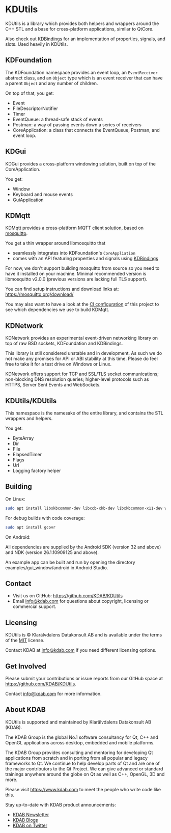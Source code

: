 # KDUtils

KDUtils is a library which provides both helpers and wrappers around the C++ STL
and a base for cross-platform applications, similar to QtCore.

Also check out [KDBindings](https://github.com/KDAB/KDBindings) for an
implementation of properties, signals, and slots. Used heavily in KDUtils.

## KDFoundation

The KDFoundation namespace provides an event loop, an `EventReceiver` abstract
class, and an `Object` type which is an event receiver that can have a parent
`Object` and any number of children.

On top of that, you get:

- Event
- FileDescriptorNotifier
- Timer
- EventQueue: a thread-safe stack of events
- Postman: a way of passing events down a series of receivers
- CoreApplication: a class that connects the EventQueue, Postman, and event loop.

## KDGui

KDGui provides a cross-platform windowing solution, built on top of the
CoreApplication.

You get:

- Window
- Keyboard and mouse events
- GuiApplication

## KDMqtt

KDMqtt provides a cross-platform MQTT client solution, based on [mosquitto](https://mosquitto.org/).

You get a thin wrapper around libmosquitto that

- seamlessly integrates into KDFoundation's `CoreAppliation`
- comes with an API featuring properties and signals using [KDBindings](https://github.com/KDAB/KDBindings)

For now, we don't support building mosquitto from source so you need to have it installed on your machine.
Minimal recommended version is libmosquitto v2.0.0 (previous versions are lacking full TLS support).

You can find setup instructions and download links at: <https://mosquitto.org/download/>

You may also want to have a look at the
[CI configuration](https://github.com/KDAB/KDUtils/blob/main/.github/workflows/build.yml)
of this project to see which dependencies we use to build KDMqtt.

## KDNetwork

KDNetwork provides an experimental event-driven networking library on top of raw BSD sockets, KDFoundation
and KDBindings.

This library is still considered unstable and in development. As such we do not make any promises for API
or ABI stability at this time. Please do feel free to take it for a test drive on Windows or Linux.

KDNetwork offers support for TCP and SSL/TLS socket communications; non-blocking DNS resolution queries;
higher-level protocols such as HTTPS, Server Sent Events and WebSockets.

## KDUtils/KDUtils

This namespace is the namesake of the entire library, and contains the STL
wrappers and helpers.

You get:

- ByteArray
- Dir
- File
- ElapsedTimer
- Flags
- Url
- Logging factory helper

## Building

On Linux:

```bash
sudo apt install libxkbcommon-dev libxcb-xkb-dev libxkbcommon-x11-dev wayland-scanner++ wayland-protocols libwayland-dev libmosquitto-dev
```

For debug builds with code coverage:

```bash
sudo apt install gcovr
```

On Android:

All dependencies are supplied by the Android SDK (version 32 and above) and NDK
(version 26.1.10909125 and above).

An example app can be built and run by opening the directory examples/gui_window/android in
Android Studio.

## Contact

- Visit us on GitHub: <https://github.com/KDAB/KDUtils>
- Email <info@kdab.com> for questions about copyright, licensing or commercial support.

## Licensing

KDUtils is © Klarälvdalens Datakonsult AB and is available under the
terms of the [MIT](LICENSES/MIT.txt) license.

Contact KDAB at <info@kdab.com> if you need different licensing options.

## Get Involved

Please submit your contributions or issue reports from our GitHub space at
<https://github.com/KDAB/KDUtils>.

Contact <info@kdab.com> for more information.

## About KDAB

KDUtils is supported and maintained by Klarälvdalens Datakonsult AB (KDAB).

The KDAB Group is the global No.1 software consultancy for Qt, C++ and
OpenGL applications across desktop, embedded and mobile platforms.

The KDAB Group provides consulting and mentoring for developing Qt applications
from scratch and in porting from all popular and legacy frameworks to Qt.
We continue to help develop parts of Qt and are one of the major contributors
to the Qt Project. We can give advanced or standard trainings anywhere
around the globe on Qt as well as C++, OpenGL, 3D and more.

Please visit <https://www.kdab.com> to meet the people who write code like this.

Stay up-to-date with KDAB product announcements:

- [KDAB Newsletter](https://news.kdab.com)
- [KDAB Blogs](https://www.kdab.com/category/blogs)
- [KDAB on Twitter](https://twitter.com/KDABQt)
